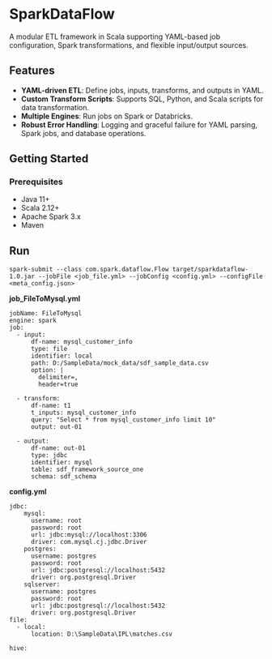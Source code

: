 # SparkDataFlow

A modular ETL framework in Scala supporting YAML-based job configuration, Spark transformations, and flexible input/output sources.

## Features

- **YAML-driven ETL**: Define jobs, inputs, transforms, and outputs in YAML.
- **Custom Transform Scripts**: Supports SQL, Python, and Scala scripts for data transformation.
- **Multiple Engines**: Run jobs on Spark or Databricks.
- **Robust Error Handling**: Logging and graceful failure for YAML parsing, Spark jobs, and database operations.

## Getting Started

### Prerequisites

- Java 11+
- Scala 2.12+
- Apache Spark 3.x
- Maven

## Run
```shell
spark-submit --class com.spark.dataflow.Flow target/sparkdataflow-1.0.jar --jobFile <job_file.yml> --jobConfig <config.yml> --configFile <meta_config.json>
```
**job_FileToMysql.yml**

```jobName: FileToMySql
jobName: FileToMysql
engine: spark
job:
  - input:
      df-name: mysql_customer_info
      type: file
      identifier: local
      path: D:/SampleData/mock_data/sdf_sample_data.csv
      option: |
        delimiter=,
        header=true

  - transform:
      df-name: t1
      t_inputs: mysql_customer_info
      query: "Select * from mysql_customer_info limit 10"
      output: out-01

  - output:
      df-name: out-01
      type: jdbc
      identifier: mysql
      table: sdf_framework_source_one
      schema: sdf_schema 
```


**config.yml**

```
jdbc:
    mysql:
      username: root
      password: root
      url: jdbc:mysql://localhost:3306
      driver: com.mysql.cj.jdbc.Driver
    postgres:
      username: postgres
      password: root
      url: jdbc:postgresql://localhost:5432
      driver: org.postgresql.Driver
    sqlserver:
      username: postgres
      password: root
      url: jdbc:postgresql://localhost:5432
      driver: org.postgresql.Driver
file:
  - local:
      location: D:\SampleData\IPL\matches.csv
  
hive:

```
